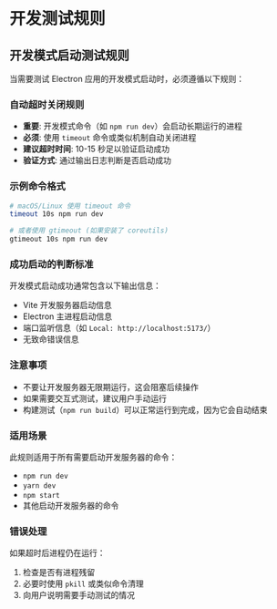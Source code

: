 # 开发测试规则

## 开发模式启动测试规则

当需要测试 Electron 应用的开发模式启动时，必须遵循以下规则：

### 自动超时关闭规则
- **重要**: 开发模式命令（如 `npm run dev`）会启动长期运行的进程
- **必须**: 使用 `timeout` 命令或类似机制自动关闭进程
- **建议超时时间**: 10-15 秒足以验证启动成功
- **验证方式**: 通过输出日志判断是否启动成功

### 示例命令格式
```bash
# macOS/Linux 使用 timeout 命令
timeout 10s npm run dev

# 或者使用 gtimeout (如果安装了 coreutils)
gtimeout 10s npm run dev
```

### 成功启动的判断标准
开发模式启动成功通常包含以下输出信息：
- Vite 开发服务器启动信息
- Electron 主进程启动信息
- 端口监听信息（如 `Local: http://localhost:5173/`）
- 无致命错误信息

### 注意事项
- 不要让开发服务器无限期运行，这会阻塞后续操作
- 如果需要交互式测试，建议用户手动运行
- 构建测试（`npm run build`）可以正常运行到完成，因为它会自动结束

### 适用场景
此规则适用于所有需要启动开发服务器的命令：
- `npm run dev`
- `yarn dev`
- `npm start`
- 其他启动开发服务器的命令

### 错误处理
如果超时后进程仍在运行：
1. 检查是否有进程残留
2. 必要时使用 `pkill` 或类似命令清理
3. 向用户说明需要手动测试的情况
